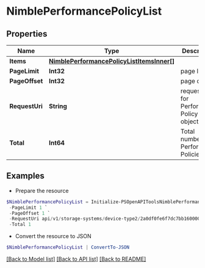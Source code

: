 # NimblePerformancePolicyList
## Properties

Name | Type | Description | Notes
------------ | ------------- | ------------- | -------------
**Items** | [**NimblePerformancePolicyListItemsInner[]**](NimblePerformancePolicyListItemsInner.md) |  | [optional] 
**PageLimit** | **Int32** | page limit | [optional] 
**PageOffset** | **Int32** | page offset | [optional] 
**RequestUri** | **String** | requestUri for Performance Policy objects | [optional] 
**Total** | **Int64** | Total number of Performance Policies. | [optional] 

## Examples

- Prepare the resource
```powershell
$NimblePerformancePolicyList = Initialize-PSOpenAPIToolsNimblePerformancePolicyList  -Items null `
 -PageLimit 1 `
 -PageOffset 1 `
 -RequestUri api/v1/storage-systems/device-type2/2a0df0fe6f7dc7bb16000000000000000000004817/performance-policies `
 -Total 1
```

- Convert the resource to JSON
```powershell
$NimblePerformancePolicyList | ConvertTo-JSON
```

[[Back to Model list]](../README.md#documentation-for-models) [[Back to API list]](../README.md#documentation-for-api-endpoints) [[Back to README]](../README.md)

